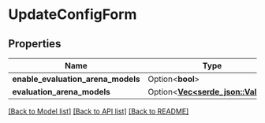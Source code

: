 # UpdateConfigForm

## Properties

Name | Type | Description | Notes
------------ | ------------- | ------------- | -------------
**enable_evaluation_arena_models** | Option<**bool**> |  | [optional]
**evaluation_arena_models** | Option<[**Vec<serde_json::Value>**](serde_json::Value.md)> |  | [optional]

[[Back to Model list]](../README.md#documentation-for-models) [[Back to API list]](../README.md#documentation-for-api-endpoints) [[Back to README]](../README.md)


